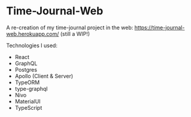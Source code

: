 # Time-Journal-Web

A re-creation of my time-journal project in the web: https://time-journal-web.herokuapp.com/ (still a WIP!)

Technologies I used:
- React
- GraphQL
- Postgres
- Apollo (Client & Server)
- TypeORM
- type-graphql
- Nivo
- MaterialUI
- TypeScript

